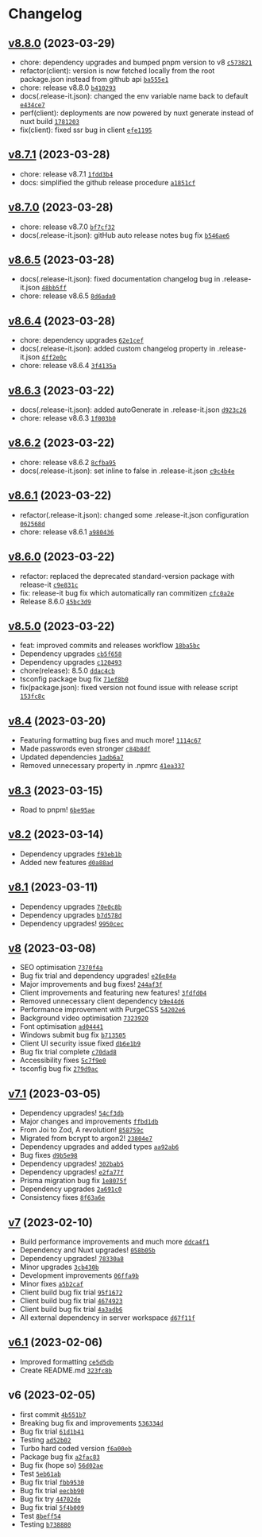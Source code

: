 # Changelog

## [v8.8.0](https://github.com/TechGenius7777/coffee/compare/v8.7.1...v8.8.0) (2023-03-29)

- chore: dependency upgrades and bumped pnpm version to v8 [`c573821`](https://github.com/TechGenius7777/coffee/commit/c57382183a30d8a436ccf1020675ec36d8f8a1a3)
- refactor(client): version is now fetched locally from the root package.json instead from github api [`ba555e1`](https://github.com/TechGenius7777/coffee/commit/ba555e1ddf10aa2806fdb424795e572258777d1b)
- chore: release v8.8.0 [`b410293`](https://github.com/TechGenius7777/coffee/commit/b41029360f866476e779d4622ee14275563f698c)
- docs(.release-it.json): changed the env variable name back to default [`e434ce7`](https://github.com/TechGenius7777/coffee/commit/e434ce70604c45e13c1625d324a41a16a6765d05)
- perf(client): deployments are now powered by nuxt generate instead of nuxt build [`1781203`](https://github.com/TechGenius7777/coffee/commit/178120357e1ea2caa2537bfa8e9e7e87ddd7e904)
- fix(client): fixed ssr bug in client [`efe1195`](https://github.com/TechGenius7777/coffee/commit/efe11953576e452831813dbe78fc1890098086a8)

## [v8.7.1](https://github.com/TechGenius7777/coffee/compare/v8.7.0...v8.7.1) (2023-03-28)

- chore: release v8.7.1 [`1fdd3b4`](https://github.com/TechGenius7777/coffee/commit/1fdd3b408e670c43e5086188ff44b45dc4645c1f)
- docs: simplified the github release procedure [`a1851cf`](https://github.com/TechGenius7777/coffee/commit/a1851cf8ab0d00f9cf6c504dede1ae550f11bf8c)

## [v8.7.0](https://github.com/TechGenius7777/coffee/compare/v8.6.5...v8.7.0) (2023-03-28)

- chore: release v8.7.0 [`bf7cf32`](https://github.com/TechGenius7777/coffee/commit/bf7cf3290786c44d24769eaddbbd77f36d6a9cdc)
- docs(.release-it.json): gitHub auto release notes bug fix [`b546ae6`](https://github.com/TechGenius7777/coffee/commit/b546ae6e8b60b1facbe56a434fef933a4d62346e)

## [v8.6.5](https://github.com/TechGenius7777/coffee/compare/v8.6.4...v8.6.5) (2023-03-28)

- docs(.release-it.json): fixed documentation changelog bug in .release-it.json [`48bb5ff`](https://github.com/TechGenius7777/coffee/commit/48bb5ff7ec5f8efd242a07ab7db75aec9ef59edd)
- chore: release v8.6.5 [`8d6ada0`](https://github.com/TechGenius7777/coffee/commit/8d6ada0c77fb36a21dd47b79ba821dfbb1f2e345)

## [v8.6.4](https://github.com/TechGenius7777/coffee/compare/v8.6.3...v8.6.4) (2023-03-28)

- chore: dependency upgrades [`62e1cef`](https://github.com/TechGenius7777/coffee/commit/62e1cefb11dbf457609ab2b41aa188d5f15423ae)
- docs(.release-it.json): added custom changelog property in .release-it.json [`4ff2e0c`](https://github.com/TechGenius7777/coffee/commit/4ff2e0c2a69f180f511e2774c3df8f486f6173f9)
- chore: release v8.6.4 [`3f4135a`](https://github.com/TechGenius7777/coffee/commit/3f4135ae9e63e0991dc4cde7e83806120fe66419)

## [v8.6.3](https://github.com/TechGenius7777/coffee/compare/v8.6.2...v8.6.3) (2023-03-22)

- docs(.release-it.json): added autoGenerate in .release-it.json [`d923c26`](https://github.com/TechGenius7777/coffee/commit/d923c26f8720f9f23ce05a75ded7f901da227d6e)
- chore: release v8.6.3 [`1f003b0`](https://github.com/TechGenius7777/coffee/commit/1f003b0140893514f5c7f30272d6e98bbbe73e51)

## [v8.6.2](https://github.com/TechGenius7777/coffee/compare/v8.6.1...v8.6.2) (2023-03-22)

- chore: release v8.6.2 [`8cfba95`](https://github.com/TechGenius7777/coffee/commit/8cfba956a9bce79d4ebc0a9b8233cc496473b5aa)
- docs(.release-it.json): set inline to false in .release-it.json [`c9c4b4e`](https://github.com/TechGenius7777/coffee/commit/c9c4b4eb0266d451be0c04aa25602fefec83ad62)

## [v8.6.1](https://github.com/TechGenius7777/coffee/compare/v8.6.0...v8.6.1) (2023-03-22)

- refactor(.release-it.json): changed some .release-it.json configuration [`062568d`](https://github.com/TechGenius7777/coffee/commit/062568d529137c967b241753acb1417236024025)
- chore: release v8.6.1 [`a980436`](https://github.com/TechGenius7777/coffee/commit/a98043630e4ef4d2154104d7080721de87f733e9)

## [v8.6.0](https://github.com/TechGenius7777/coffee/compare/v8.5.0...v8.6.0) (2023-03-22)

- refactor: replaced the deprecated standard-version package with release-it [`c9e831c`](https://github.com/TechGenius7777/coffee/commit/c9e831c68e460e2aac38a62b9828ea661acdff7f)
- fix: release-it bug fix which automatically ran commitizen [`cfc0a2e`](https://github.com/TechGenius7777/coffee/commit/cfc0a2e294ef40f1095e315d6d82846019307bb1)
- Release 8.6.0 [`45bc3d9`](https://github.com/TechGenius7777/coffee/commit/45bc3d9c3a5e740ad76f090e7e47a28d93e424c4)

## [v8.5.0](https://github.com/TechGenius7777/coffee/compare/v8.4...v8.5.0) (2023-03-22)

- feat: improved commits and releases workflow [`18ba5bc`](https://github.com/TechGenius7777/coffee/commit/18ba5bc5a48d3d67c539ea808fc4b3126df2c73c)
- Dependency upgrades [`cb5f658`](https://github.com/TechGenius7777/coffee/commit/cb5f6586ba3cca21e1426ca9d5a7abfc853b4956)
- Dependency upgrades [`c120493`](https://github.com/TechGenius7777/coffee/commit/c120493ec862685b9275aa3589e8e6ad333a529b)
- chore(release): 8.5.0 [`ddac4cb`](https://github.com/TechGenius7777/coffee/commit/ddac4cb616af9b5b8d5c1e0ebf1331f6f00e4363)
- tsconfig package bug fix [`71ef8b0`](https://github.com/TechGenius7777/coffee/commit/71ef8b054d94981364c8e4585a3c9113e99bf355)
- fix(package.json): fixed version not found issue with release script [`153fc8c`](https://github.com/TechGenius7777/coffee/commit/153fc8c656beb2251ea441c37767387ac7c5e375)

## [v8.4](https://github.com/TechGenius7777/coffee/compare/v8.3...v8.4) (2023-03-20)

- Featuring formatting bug fixes and much more! [`1114c67`](https://github.com/TechGenius7777/coffee/commit/1114c67da5b8736be899410c730a1e6a587acb80)
- Made passwords even stronger [`c84b8df`](https://github.com/TechGenius7777/coffee/commit/c84b8dfa404a783bb3941a61178a5e250952f106)
- Updated dependencies [`1adb6a7`](https://github.com/TechGenius7777/coffee/commit/1adb6a73031a12e9b97abbeffb78d3eff16b887b)
- Removed unnecessary property in .npmrc [`41ea337`](https://github.com/TechGenius7777/coffee/commit/41ea3370a196207891be863e35d3b61313c19bf3)

## [v8.3](https://github.com/TechGenius7777/coffee/compare/v8.2...v8.3) (2023-03-15)

- Road to pnpm! [`6be95ae`](https://github.com/TechGenius7777/coffee/commit/6be95aeb038ae0644b925693947fc5aa43152733)

## [v8.2](https://github.com/TechGenius7777/coffee/compare/v8.1...v8.2) (2023-03-14)

- Dependency upgrades [`f93eb1b`](https://github.com/TechGenius7777/coffee/commit/f93eb1bf93165c0b97e366c5fd01fb86c3836ed6)
- Added new features [`d0a88ad`](https://github.com/TechGenius7777/coffee/commit/d0a88ad02cd46d48bda47c4ad624d931d1f91077)

## [v8.1](https://github.com/TechGenius7777/coffee/compare/v8...v8.1) (2023-03-11)

- Dependency upgrades [`70e0c8b`](https://github.com/TechGenius7777/coffee/commit/70e0c8bd9e108da7dac256fbe0561904a1cb780f)
- Dependency upgrades [`b7d578d`](https://github.com/TechGenius7777/coffee/commit/b7d578d6b2c97f3e794df327eb993ff00396f492)
- Dependency upgrades! [`9950cec`](https://github.com/TechGenius7777/coffee/commit/9950cec9088edc92313b940689edba885355290d)

## [v8](https://github.com/TechGenius7777/coffee/compare/v7.1...v8) (2023-03-08)

- SEO optimisation [`7370f4a`](https://github.com/TechGenius7777/coffee/commit/7370f4a5aa419ede2c6234ebe08b138b0673c9a2)
- Bug fix trial and dependency upgrades! [`e26e84a`](https://github.com/TechGenius7777/coffee/commit/e26e84a2ed8bc1bc2ab0c3109c0694a3e24ad8a4)
- Major improvements and bug fixes! [`244af3f`](https://github.com/TechGenius7777/coffee/commit/244af3f5fefbe8aee04361b581be65d6c9c21ced)
- Client improvements and featuring new features! [`3fdfd04`](https://github.com/TechGenius7777/coffee/commit/3fdfd042b1ed6e502a7db5280be47c35e01ce295)
- Removed unnecessary client dependency [`b9e44d6`](https://github.com/TechGenius7777/coffee/commit/b9e44d6855d157d10641cb0ed093e6f8a9d82ad2)
- Performance improvement with PurgeCSS [`54202e6`](https://github.com/TechGenius7777/coffee/commit/54202e63c4ebbc609096418bed343b610bcdbc51)
- Background video optimisation [`7323920`](https://github.com/TechGenius7777/coffee/commit/7323920aecadb3608ebfef98cfd64b0c1b59805e)
- Font optimisation [`ad04441`](https://github.com/TechGenius7777/coffee/commit/ad04441cda2c0f5b5a33a622c6a1663bc60ec45a)
- Windows submit bug fix [`b713505`](https://github.com/TechGenius7777/coffee/commit/b713505dc4d0cd73c3370a1dbad83fb05a1b98d5)
- Client UI security issue fixed [`db6e1b9`](https://github.com/TechGenius7777/coffee/commit/db6e1b94df7309d6c82bca8e825322178c8b601e)
- Bug fix trial complete [`c70dad8`](https://github.com/TechGenius7777/coffee/commit/c70dad81f8f2c3ff88739eb33a1d446a9d3d4794)
- Accessibility fixes [`5c7f9e0`](https://github.com/TechGenius7777/coffee/commit/5c7f9e04c9a685c4fcb8a9c66d2907416bb2ae97)
- tsconfig bug fix [`279d9ac`](https://github.com/TechGenius7777/coffee/commit/279d9ac64c918e48bb89040f0f8a520268abc96e)

## [v7.1](https://github.com/TechGenius7777/coffee/compare/v7...v7.1) (2023-03-05)

- Dependency upgrades! [`54cf3db`](https://github.com/TechGenius7777/coffee/commit/54cf3db235963d19fe30cd95506950558f275c15)
- Major changes and improvements [`ffbd1db`](https://github.com/TechGenius7777/coffee/commit/ffbd1db695d2a17a6d9abbba5a657a34450d9ba0)
- From Joi to Zod, A revolution! [`858759c`](https://github.com/TechGenius7777/coffee/commit/858759cc29763488362e38c3be13238b28e04729)
- Migrated from bcrypt to argon2! [`23804e7`](https://github.com/TechGenius7777/coffee/commit/23804e728406f96a852cf007d3745c13c268a090)
- Dependency upgrades and added types [`aa92ab6`](https://github.com/TechGenius7777/coffee/commit/aa92ab65011439f98ae51beb30ccba7fbda10d71)
- Bug fixes [`d9b5e98`](https://github.com/TechGenius7777/coffee/commit/d9b5e98c2e087676ab1b59d12c64b9b3ae81bf6e)
- Dependency upgrades! [`302bab5`](https://github.com/TechGenius7777/coffee/commit/302bab5b9e7c7a44c193e48ebbfb24a83f2ca263)
- Dependency upgrades! [`e2fa77f`](https://github.com/TechGenius7777/coffee/commit/e2fa77f21e317c33aecc6fc43e61080ebd5b458b)
- Prisma migration bug fix [`1e8075f`](https://github.com/TechGenius7777/coffee/commit/1e8075fa9e0eb1ae06a513f97c3a4301cf276e9c)
- Dependency upgrades [`2a691c0`](https://github.com/TechGenius7777/coffee/commit/2a691c02efc2d5802c5699e1f4dba47eb50a8a16)
- Consistency fixes [`8f63a6e`](https://github.com/TechGenius7777/coffee/commit/8f63a6e212d3c5ce8a25daeb8e64666ae528fa6b)

## [v7](https://github.com/TechGenius7777/coffee/compare/v6.1...v7) (2023-02-10)

- Build performance improvements and much more [`ddca4f1`](https://github.com/TechGenius7777/coffee/commit/ddca4f1af1f478d3b4ee93664d5de3239473bd28)
- Dependency and Nuxt upgrades! [`058b05b`](https://github.com/TechGenius7777/coffee/commit/058b05bd34c561e6c75019acf1df18820a436899)
- Dependency upgrades! [`78330a8`](https://github.com/TechGenius7777/coffee/commit/78330a8450c2c628178fda97ee8753f12af7272e)
- Minor upgrades [`3cb430b`](https://github.com/TechGenius7777/coffee/commit/3cb430b0e29aa23b9f84c03e66d6fa6ced03aa8a)
- Development improvements [`06ffa9b`](https://github.com/TechGenius7777/coffee/commit/06ffa9b83ea04ffe8ffb592b383311a50880b383)
- Minor fixes [`a5b2caf`](https://github.com/TechGenius7777/coffee/commit/a5b2caf371aaacac541ff67c3b6f1a1a6e0c8ce4)
- Client build bug fix trial [`95f1672`](https://github.com/TechGenius7777/coffee/commit/95f16726405dde6b76f568d144171836e0109be0)
- Client build bug fix trial [`4674923`](https://github.com/TechGenius7777/coffee/commit/467492354e68e30a607ea80db7e4e98c40f14895)
- Client build bug fix trial [`4a3adb6`](https://github.com/TechGenius7777/coffee/commit/4a3adb64a4e80e78a4cddd20acf2a54f1719e8a1)
- All external dependency in server workspace [`d67f11f`](https://github.com/TechGenius7777/coffee/commit/d67f11f3e3dc8b036f5241c4dd18341f9ccf720b)

## [v6.1](https://github.com/TechGenius7777/coffee/compare/v6...v6.1) (2023-02-06)

- Improved formatting [`ce5d5db`](https://github.com/TechGenius7777/coffee/commit/ce5d5db4b4cebad1e8f314dee144e121cdbd58dc)
- Create README.md [`323fc8b`](https://github.com/TechGenius7777/coffee/commit/323fc8b77e2b09347b821c7af537f32e8d91bab5)

## v6 (2023-02-05)

- first commit [`4b551b7`](https://github.com/TechGenius7777/coffee/commit/4b551b7c3c00981a6cf901dda93735e92ff8e188)
- Breaking bug fix and improvements [`536334d`](https://github.com/TechGenius7777/coffee/commit/536334df96634fa371cb7f31f7d2dd244993bc00)
- Bug fix trial [`61d1b41`](https://github.com/TechGenius7777/coffee/commit/61d1b413711c2ef4aec39eeba25bc1dbc64461a0)
- Testing [`ad52b02`](https://github.com/TechGenius7777/coffee/commit/ad52b02b6234dab9d34b0919731c846e775855f9)
- Turbo hard coded version [`f6a00eb`](https://github.com/TechGenius7777/coffee/commit/f6a00eb790fd0b52ab10f9504f97f9eecf062bc2)
- Package bug fix [`a2fac83`](https://github.com/TechGenius7777/coffee/commit/a2fac83cf940586f87909148871a41124eb73f79)
- Bug fix (hope so) [`56d02ae`](https://github.com/TechGenius7777/coffee/commit/56d02ae63502e0c3b8bb7395f5cb72a78e46ce16)
- Test [`5eb61ab`](https://github.com/TechGenius7777/coffee/commit/5eb61abf2b68a4a6131a9e3f331db2a2db56d832)
- Bug fix trial [`fbb9530`](https://github.com/TechGenius7777/coffee/commit/fbb95309dd721a8e1c6410eebd313e3a175df5f5)
- Bug fix trial [`eecbb90`](https://github.com/TechGenius7777/coffee/commit/eecbb908f87a3bffa9299c73a991e0e73a18e83d)
- Bug fix try [`44702de`](https://github.com/TechGenius7777/coffee/commit/44702de0b0d79442f750a99294b3f83aaaad1ba1)
- Bug fix trial [`5f4b009`](https://github.com/TechGenius7777/coffee/commit/5f4b0091b477c73e364baf3b7a262a0c64955e34)
- Test [`8beff54`](https://github.com/TechGenius7777/coffee/commit/8beff545890c8b9f6710eb4325552a459f5ac1a3)
- Testing [`b738880`](https://github.com/TechGenius7777/coffee/commit/b73888027b07fd5a6de072abe92d76a427683d65)
